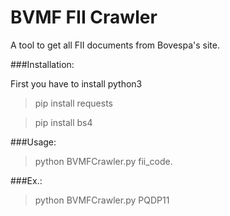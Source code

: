 BVMF FII Crawler
===================

A tool to get all FII documents from Bovespa's site.

###Installation:

First you have to install python3

>pip install requests

>pip install bs4

###Usage:

>python BVMFCrawler.py fii_code.

###Ex.:

>python BVMFCrawler.py PQDP11
